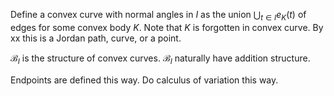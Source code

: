 Define a convex curve with normal angles in $I$ as the union $\bigcup_{t \in I} e_K(t)$ of edges for some convex body $K$. Note that $K$ is forgotten in convex curve. By xx this is a Jordan path, curve, or a point.  

$\mathcal{B}_I$ is the structure of convex curves. $\mathcal{B}_I$ naturally have addition structure.

Endpoints are defined this way. Do calculus of variation this way.